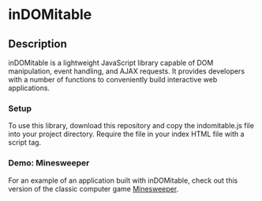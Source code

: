 # inDOMitable

## Description

inDOMitable is a lightweight JavaScript library capable of DOM manipulation, event handling, and AJAX requests. It provides developers with a number of functions to conveniently build interactive web applications.

### Setup

To use this library, download this repository and copy the indomitable.js
file into your project directory. Require the file in your index HTML file
with a script tag.

### Demo: Minesweeper

For an example of an application built with inDOMitable, check out this
version of the classic computer game [Minesweeper].

[Minesweeper]: <http://haikgregoryagdere.com/minesweeper>
